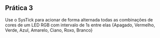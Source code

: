 ## Prática 3
Use o SysTick para acionar de forma alternada todas as combinações de cores de um LED RGB com intervalo de 1s entre elas {Apagado, Vermelho, Verde, Azul, Amarelo, Ciano, Roxo, Branco}
